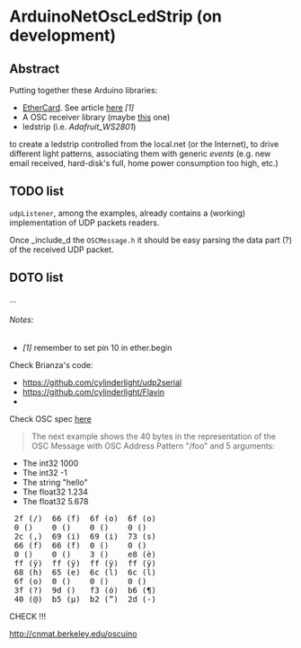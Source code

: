 # ArduinoNetOscLedStrip (on development)

## Abstract

Putting together these Arduino libraries:

- [EtherCard](https://github.com/jcw/ethercard.git).
  See article [here](http://www.komputer.de/wordpress/archives/497) *[1]*
- A OSC receiver library (maybe [this](http://cnmat.berkeley.edu/oscuino)
  one)
- ledstrip (i.e. *Adafruit_WS2801*)

to create a ledstrip controlled from the local.net (or the Internet),
to drive different light patterns, associating them with
generic *events*
(e.g. new email received,
hard-disk's full,
home power consumption too high, etc.)

## TODO list

`udpListener`, among the examples, already contains
a (working) implementation of UDP packets readers.

Once _include_d the `OSCMessage.h` it should
be easy parsing the data part (?) of the received
UDP packet.

## DOTO list

...

###### Notes:
+ *[1]* remember to set pin 10 in ether.begin


Check Brianza's code:

+ https://github.com/cylinderlight/udp2serial
+ https://github.com/cylinderlight/Flavin
+ 

Check OSC spec [here](http://opensoundcontrol.org/spec-1_0)

> The next example shows the 40 bytes in the representation of the OSC Message with
OSC Address Pattern "/foo" and 5 arguments:
  + The int32 1000
  + The int32 -1
  + The string "hello"
  + The float32 1.234
  + The float32 5.678
<pre> 2f (/)  66 (f)  6f (o)  6f (o)<br> 0 ()    0 ()    0 ()    0 ()<br> 2c (,)  69 (i)  69 (i)  73 (s)<br> 66 (f)  66 (f)  0 ()    0 ()<br> 0 ()    0 ()    3 ()    e8 (&egrave;)<br> ff (&yuml;)  ff (&yuml;)  ff (&yuml;)  ff (&yuml;)<br> 68 (h)  65 (e)  6c (l)  6c (l)<br> 6f (o)  0 ()    0 ()    0 ()<br> 3f (?)  9d ()   f3 (&oacute;)  b6 (&para;)<br> 40 (@)  b5 (&micro;)  b2 (&#148;)  2d (-)</pre>



CHECK !!!

http://cnmat.berkeley.edu/oscuino

